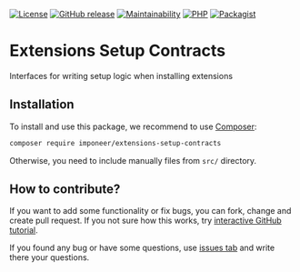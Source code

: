 [![License](https://img.shields.io/github/license/imponeer/extensions-setup-contracts.svg)](LICENSE)
[![GitHub release](https://img.shields.io/github/release/imponeer/extensions-setup-contracts.svg)](https://github.com/imponeer/extensions-setup-contracts/releases) [![Maintainability](https://api.codeclimate.com/v1/badges/528696023414b9a292cb/maintainability)](https://codeclimate.com/github/imponeer/extensions-setup-contracts/maintainability) [![PHP](https://img.shields.io/packagist/php-v/imponeer/extensions-setup-contracts.svg)](http://php.net) 
[![Packagist](https://img.shields.io/packagist/dm/imponeer/extensions-setup-contracts.svg)](https://packagist.org/packages/imponeer/extensions-setup-contracts)

# Extensions Setup Contracts

Interfaces for writing setup logic when installing extensions

## Installation

To install and use this package, we recommend to use [Composer](https://getcomposer.org):

```bash
composer require imponeer/extensions-setup-contracts
```

Otherwise, you need to include manually files from `src/` directory. 

## How to contribute?

If you want to add some functionality or fix bugs, you can fork, change and create pull request. If you not sure how this works, try [interactive GitHub tutorial](https://try.github.io).

If you found any bug or have some questions, use [issues tab](https://github.com/imponeer/extensions-setup-contracts/issues) and write there your questions.